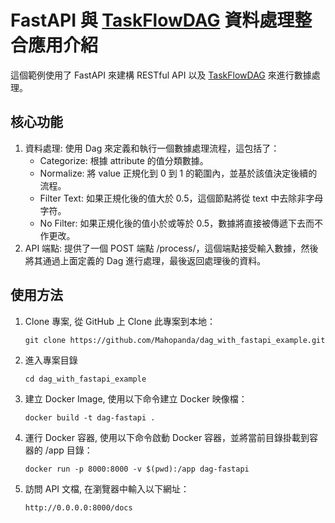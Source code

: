 # FastAPI 與 [TaskFlowDAG](https://github.com/Mahopanda/TaskFlowDAG) 資料處理整合應用介紹

這個範例使用了 FastAPI 來建構 RESTful API 以及 [TaskFlowDAG](https://github.com/Mahopanda/TaskFlowDAG) 來進行數據處理。

## 核心功能
1. 資料處理: 使用 Dag 來定義和執行一個數據處理流程，這包括了：
    * Categorize: 根據 attribute 的值分類數據。
    * Normalize: 將 value 正規化到 0 到 1 的範圍內，並基於該值決定後續的流程。
    * Filter Text: 如果正規化後的值大於 0.5，這個節點將從 text 中去除非字母字符。
    * No Filter: 如果正規化後的值小於或等於 0.5，數據將直接被傳遞下去而不作更改。
2. API 端點: 提供了一個 POST 端點 /process/，這個端點接受輸入數據，然後將其通過上面定義的 Dag 進行處理，最後返回處理後的資料。


## 使用方法
1. Clone 專案, 從 GitHub 上 Clone 此專案到本地：
   ```
   git clone https://github.com/Mahopanda/dag_with_fastapi_example.git
   ```

2. 進入專案目錄
    ```
    cd dag_with_fastapi_example
    ```

3. 建立 Docker Image, 使用以下命令建立 Docker 映像檔：
    ```
    docker build -t dag-fastapi .
    ```

4. 運行 Docker 容器, 使用以下命令啟動 Docker 容器，並將當前目錄掛載到容器的 /app 目錄：
    ```
    docker run -p 8000:8000 -v $(pwd):/app dag-fastapi
    ```

5. 訪問 API 文檔, 在瀏覽器中輸入以下網址：
    ```
    http://0.0.0.0:8000/docs
    ```




